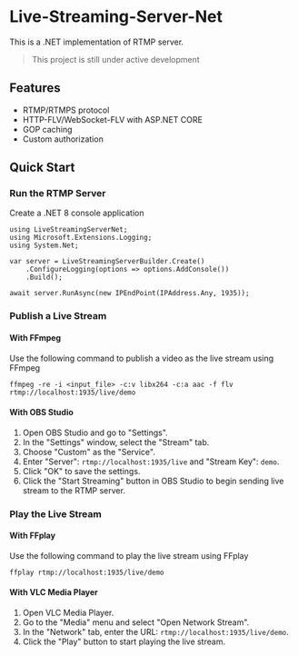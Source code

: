 # Live-Streaming-Server-Net

This is a .NET implementation of RTMP server.

> This project is still under active development

## Features

- RTMP/RTMPS protocol
- HTTP-FLV/WebSocket-FLV with ASP.NET CORE
- GOP caching
- Custom authorization

## Quick Start

### Run the RTMP Server

Create a .NET 8 console application

```
using LiveStreamingServerNet;
using Microsoft.Extensions.Logging;
using System.Net;

var server = LiveStreamingServerBuilder.Create()
    .ConfigureLogging(options => options.AddConsole())
    .Build();

await server.RunAsync(new IPEndPoint(IPAddress.Any, 1935));
```

### Publish a Live Stream

#### With FFmpeg

Use the following command to publish a video as the live stream using FFmpeg

```
ffmpeg -re -i <input_file> -c:v libx264 -c:a aac -f flv rtmp://localhost:1935/live/demo
```

#### With OBS Studio

1. Open OBS Studio and go to "Settings".
2. In the "Settings" window, select the "Stream" tab.
3. Choose "Custom" as the "Service".
4. Enter "Server": `rtmp://localhost:1935/live` and "Stream Key": `demo`.
5. Click "OK" to save the settings.
6. Click the "Start Streaming" button in OBS Studio to begin sending live stream to the RTMP server.

### Play the Live Stream

#### With FFplay

Use the following command to play the live stream using FFplay

```
ffplay rtmp://localhost:1935/live/demo
```

#### With VLC Media Player

1. Open VLC Media Player.
2. Go to the "Media" menu and select "Open Network Stream".
3. In the "Network" tab, enter the URL: `rtmp://localhost:1935/live/demo`.
4. Click the "Play" button to start playing the live stream.
